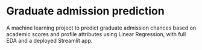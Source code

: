 # Graduate admission prediction
A machine learning project to predict graduate admission chances based on academic scores and profile attributes using Linear Regression, with full EDA and a deployed Streamlit app.
